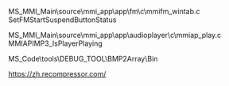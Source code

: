 MS_MMI_Main\source\mmi_app\app\fm\c\mmifm_wintab.c
SetFMStartSuspendButtonStatus

MS_MMI_Main\source\mmi_app\app\audioplayer\c\mmiap_play.c
MMIAPIMP3_IsPlayerPlaying

MS_Code\tools\DEBUG_TOOL\BMP2Array\Bin

https://zh.recompressor.com/
